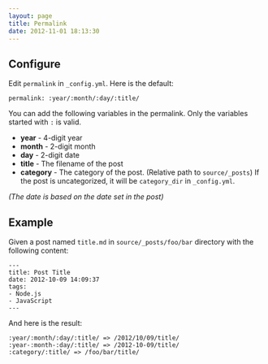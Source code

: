 ```yaml
---
layout: page
title: Permalink
date: 2012-11-01 18:13:30
---
```


## Configure

Edit `permalink` in `_config.yml`. Here is the default:

``` plain
permalink: :year/:month/:day/:title/
```

You can add the following variables in the permalink. Only the variables started with `:` is valid.

- **year** - 4-digit year
- **month** - 2-digit month
- **day** - 2-digit date
- **title** - The filename of the post
- **category** - The category of the post. (Relative path to `source/_posts`) If the post is uncategorized, it will be `category_dir` in `_config.yml`.

*(The date is based on the date set in the post)*

## Example

Given a post named `title.md` in `source/_posts/foo/bar` directory with the following content:

``` plain
---
title: Post Title
date: 2012-10-09 14:09:37
tags:
- Node.js
- JavaScript
---
```

And here is the result:

``` plain
:year/:month/:day/:title/ => /2012/10/09/title/
:year-:month-:day/:title/ => /2012-10-09/title/
:category/:title/ => /foo/bar/title/
```